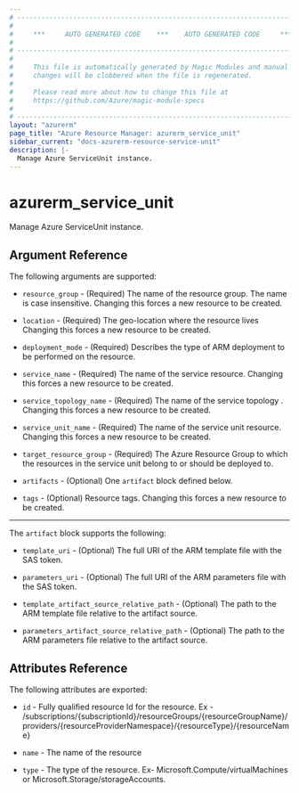 ```yaml
---
# ----------------------------------------------------------------------------
#
#     ***     AUTO GENERATED CODE    ***    AUTO GENERATED CODE     ***
#
# ----------------------------------------------------------------------------
#
#     This file is automatically generated by Magic Modules and manual
#     changes will be clobbered when the file is regenerated.
#
#     Please read more about how to change this file at
#     https://github.com/Azure/magic-module-specs
#
# ----------------------------------------------------------------------------
layout: "azurerm"
page_title: "Azure Resource Manager: azurerm_service_unit"
sidebar_current: "docs-azurerm-resource-service-unit"
description: |-
  Manage Azure ServiceUnit instance.
---
```


# azurerm_service_unit

Manage Azure ServiceUnit instance.


## Argument Reference

The following arguments are supported:

* `resource_group` - (Required) The name of the resource group. The name is case insensitive. Changing this forces a new resource to be created.

* `location` - (Required) The geo-location where the resource lives Changing this forces a new resource to be created.

* `deployment_mode` - (Required) Describes the type of ARM deployment to be performed on the resource.

* `service_name` - (Required) The name of the service resource. Changing this forces a new resource to be created.

* `service_topology_name` - (Required) The name of the service topology . Changing this forces a new resource to be created.

* `service_unit_name` - (Required) The name of the service unit resource. Changing this forces a new resource to be created.

* `target_resource_group` - (Required) The Azure Resource Group to which the resources in the service unit belong to or should be deployed to.

* `artifacts` - (Optional) One `artifact` block defined below.

* `tags` - (Optional) Resource tags. Changing this forces a new resource to be created.

---

The `artifact` block supports the following:

* `template_uri` - (Optional) The full URI of the ARM template file with the SAS token.

* `parameters_uri` - (Optional) The full URI of the ARM parameters file with the SAS token.

* `template_artifact_source_relative_path` - (Optional) The path to the ARM template file relative to the artifact source.

* `parameters_artifact_source_relative_path` - (Optional) The path to the ARM parameters file relative to the artifact source.

## Attributes Reference

The following attributes are exported:

* `id` - Fully qualified resource Id for the resource. Ex - /subscriptions/{subscriptionId}/resourceGroups/{resourceGroupName}/providers/{resourceProviderNamespace}/{resourceType}/{resourceName}

* `name` - The name of the resource

* `type` - The type of the resource. Ex- Microsoft.Compute/virtualMachines or Microsoft.Storage/storageAccounts.
